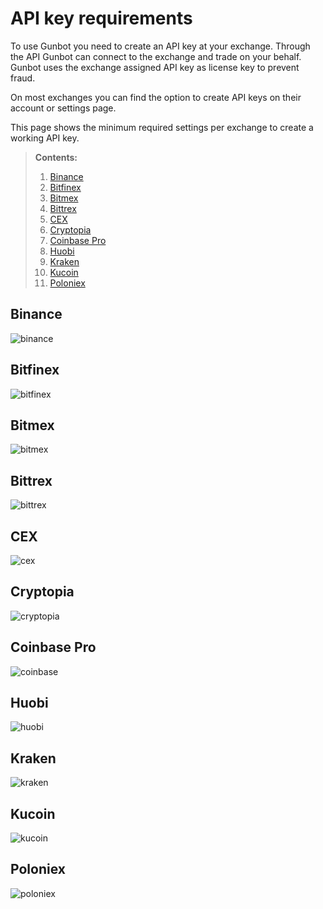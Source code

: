# API key requirements


To use Gunbot you need to create an API key at your exchange. Through the API Gunbot can connect to the exchange and trade on your behalf. Gunbot uses the exchange assigned API key as license key to prevent fraud.


On most exchanges you can find the option to create API keys on their account or settings page.


This page shows the minimum required settings per exchange to create a working API key.




> **Contents:**
> 1. [Binance](#binance)
> 2. [Bitfinex](#bitfinex)
> 3. [Bitmex](#bitmex)
> 4. [Bittrex](#bittrex)
> 5. [CEX](#cex)
> 6. [Cryptopia](#cryptopia)
> 7. [Coinbase Pro](#coinbase-pro)
> 8. [Huobi](#huobi)
> 9. [Kraken](#kraken)
> 10. [Kucoin](#kucoin)
> 11. [Poloniex](#Poloniex)


## Binance

![binance](https://user-images.githubusercontent.com/2372008/41608791-a2958df2-73e9-11e8-9546-eb5d51c57cef.png)


## Bitfinex

![bitfinex](https://user-images.githubusercontent.com/2372008/41608792-a2b74dac-73e9-11e8-9388-40e856dd1bc9.png)


## Bitmex

![bitmex](https://user-images.githubusercontent.com/2372008/51178181-1a91de00-18c2-11e9-8f83-9f8254887f0f.png)


## Bittrex

![bittrex](https://user-images.githubusercontent.com/2372008/41608793-a2eecc6e-73e9-11e8-8535-693c9fb48e90.png)


## CEX

![cex](https://user-images.githubusercontent.com/2372008/41608794-a3136f1a-73e9-11e8-9785-40bc7b28c4cc.png)


## Cryptopia

![cryptopia](https://user-images.githubusercontent.com/2372008/41608795-a3382698-73e9-11e8-8b42-a8e6974f6631.png)


## Coinbase Pro

![coinbase](https://user-images.githubusercontent.com/2372008/43724347-063e0ed0-999a-11e8-9370-6bbf43fbdce7.png)


## Huobi

![huobi](https://user-images.githubusercontent.com/2372008/48340559-2fa48380-e66b-11e8-978a-242b4bdca5ff.PNG)


## Kraken

![kraken](https://user-images.githubusercontent.com/2372008/41608797-a3892250-73e9-11e8-930a-aac6d5dc9c1d.png)


## Kucoin

![kucoin](https://user-images.githubusercontent.com/2372008/41608799-a3a57c02-73e9-11e8-9deb-e7bbe24ae87c.png)


## Poloniex

![poloniex](https://user-images.githubusercontent.com/2372008/41608801-a3c41af4-73e9-11e8-8b8b-039c28d5cc7b.png)